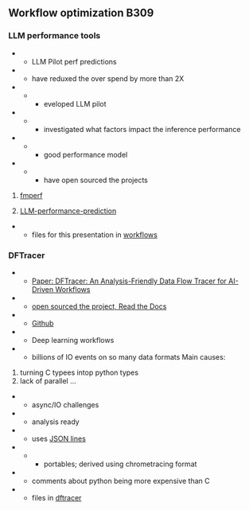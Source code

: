 ## Workflow optimization B309

### LLM performance tools
- - LLM Pilot perf predictions
- - have reduxed the over spend by more than 2X
- - - eveloped LLM pilot
- - - investigated  what factors impact the inference performance
- - - good performance model
- - - have open sourced the projects

1. [fmperf](https://github.com/fmperf-project/fmperf)

2. [LLM-performance-prediction](https://github.com/IBM/LLM-performance-prediction)

- - files for this presentation in [workflows](workflows)

### DFTracer
- - [Paper: DFTracer: An Analysis-Friendly Data Flow Tracer for AI-Driven Workflows](https://doi.org/10.1109/SC41406.2024.000)
- - [open sourced the project, Read the Docs](https://dftracer.readthedocs.io/en/latest/#)
- - [Github](https://github.com/hariharan-devarajan/dftracer)
- - Deep learning workflows
- -  billions of IO events on so many data formats
Main causes: 

1. turning C typees intop python types
2. lack of parallel ...

- - async/IO challenges
- - analysis ready
- - uses [JSON lines](https://jsonlines.org/)
- - - portables; derived using chrometracing format
- - comments about python being more expensive than C
- - files in [dftracer](dftracer)

